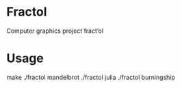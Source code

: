 # Fractol
Computer graphics project
fract’ol
# Usage
make
./fractol mandelbrot
./fractol julia
./fractol burningship
